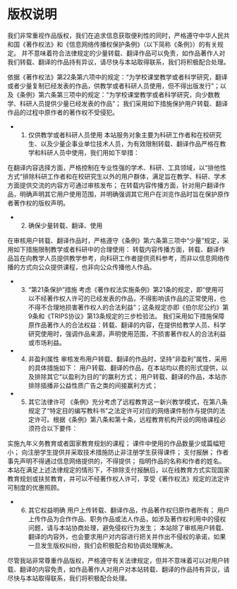 # 版权说明

我们非常重视作品版权，我们在追求信息获取便利性的同时，严格遵守中华人民共和国《著作权法》和《信息网络传播权保护条例》（以下简称《条例》）的有关规定。
并不意味着符合法律规定的少量转载、翻译作品可以免责，如作品著作人对我们转载、翻译的作品持有异议，请尽快与本站取得联系，我们将积极配合处理。

依据《著作权法》第22条第六项中的规定：“为学校课堂教学或者科学研究，翻译或者少量复制已经发表的作品，供教学或者科研人员使用，但不得出版发行”；以及《条例》第六条第三项中的规定：“为学校课堂教学或者科学研究，向少数教学、科研人员提供少量已经发表的作品”；
我们采用如下措施保护用户转载、翻译作品的过程中原作者的著作权不受侵犯。

+ 1. 仅供教学或者科研人员使用
本站服务对象主要为科研工作者和在校研究生、以及少量企事业单位技术人员，为有效限制转载、翻译作品严格在教学和科研人员中使用，我们用如下举措：

在翻译内容选择方面，严格控制在专业性强的学术、科研、工具领域，以“排他性方式“排除科研工作者和在校研究生以外的用户群体，满足旨在教学、科研、学术方面提供交流的内容方可通过审核发布；
在转载内容传播方面，针对用户翻译作品，明确声明其它用户使用范围，并明确强调其它用户在浏览作品时旨在保护原作者著作权的版权声明。


+ 2. 确保少量转载、翻译、使用

在审核用户转载、翻译作品时，严格遵守《条例》第六条第三项中“少量”规定，采用如下措施限制教学或者科研中的合理使用：
转载内容传播方面，转载、翻译作品旨在向教学人员提供教学参考，向科研工作者提供资料参考，而非以信息网络传播的方式向公众提供课程，也非向公众传播他人作品。

+ 3. “第21条保护”措施
考虑《著作权法实施条例》第21条的规定，即“使用可以不经著作权人许可的已经发表的作品，不得影响该作品的正常使用，也不得不合理地损害著作权人的合法利益”；这条规定亦即《伯尔尼公约》第9条和《TRIPS协议》第13条规定的三步检验法。
我们采用如下措施保障原作品著作人的合法权益：转载、翻译的内容，在提供给教学人员、科学研究使用时，强调作品来源，声明使用范围，不损害著作权人的合法利益或市场利益。

+ 4. 非盈利属性
审核发布用户转载、翻译的作品时，坚持“非盈利”属性，采用的具体措施如下：
用户转载、翻译的作品，在本站均以费的形式提供，以及排除其它“以盈利为目的”的赢利方式；
用户转载、翻译的作品，本站亦排除插播非公益性质广告之类的间接赢利方式；

+ 5. 其它法律许可
《条例》充分考虑了远程教育这一新兴教学模式，在第八条规定了“特定目的编写教科书”之法定许可对应的网络课件制作与提供的法定许可。根据《条例》第八条和第十条，远程教育机构开设的网络课程必须符合以下要件：

实施九年义务教育或者国家教育规划的课程；
课件中使用的作品数量少或篇幅短小；
向注册学生提供并采取技术措施防止非注册学生获得课件；
支付报酬；
作者事先声明不得通过信息网络提供的，不得提供；
指明作品的名称和作者的姓名。
本站在满足上述法律规定的情形下，不排除支付报酬后，以在线教育方式实现国家教育规划或扶贫教育，并可以不经著作权人许可，享受《著作权法》规定的法定许可制度的优惠照顾。

+ 6. 其它权益明确
用户上传转载、翻译作品，作品著作权归原作者所有；
用户上传作品为合作作品、职务作品或法人作品，如涉及著作权利用中的侵权问题，请与本站协商处理，避免侵权行为发生；
本站除了审核用户转载、翻译的内容外，也会要求用户对内容进行把关并作出不侵权的承诺，如果一旦发生版权纠纷，我们会积极配合和协调处理解决。


尽管我站非常尊重作品版权，严格遵守有关法律规定，但并不意味着可以对用户转载、翻译的内容免责，如作品著作人对用户对本站转载、翻译的作品持有异议，请尽快与本站取得联系，我们将积极配合处理。
